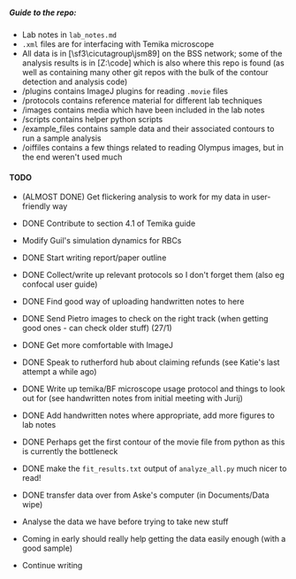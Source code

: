 ##### Guide to the repo:
- Lab notes in `lab_notes.md`
- `.xml` files are for interfacing with Temika microscope
- All data is in [\\sf3\cicutagroup\jsm89] on the BSS network; some of the analysis results is in [Z:\code] which is also where this repo is found (as well as containing many other git repos with the bulk of the contour detection and analysis code)
- /plugins contains ImageJ plugins for reading `.movie` files
- /protocols contains reference material for different lab techniques
- /images contains media which have been included in the lab notes
- /scripts contains helper python scripts
- /example_files contains sample data and their associated contours to run a sample analysis
- /oiffiles contains a few things related to reading Olympus images, but in the end weren't used much


#### TODO
- (ALMOST DONE) Get flickering analysis to work for my data in user-friendly way
- DONE Contribute to section 4.1 of Temika guide
- Modify Guil's simulation dynamics for RBCs
- DONE Start writing report/paper outline
- DONE Collect/write up relevant protocols so I don't forget them (also eg confocal user guide)
- DONE Find good way of uploading handwritten notes to here

- DONE Send Pietro images to check on the right track (when getting good ones - can check older stuff) (27/1)
- DONE Get more comfortable with ImageJ
- DONE Speak to rutherford hub about claiming refunds (see Katie's last attempt a while ago) 
- DONE Write up temika/BF microscope usage protocol and things to look out for (see handwritten notes from initial meeting with Jurij)

- DONE Add handwritten notes where appropriate, add more figures to lab notes
- DONE Perhaps get the first contour of the movie file from python as this is currently the bottleneck
- DONE make the `fit_results.txt` output of `analyze_all.py` much nicer to read!
- DONE transfer data over from Aske's computer (in Documents/Data wipe)


- Analyse the data we have before trying to take new stuff
- Coming in early should really help getting the data easily enough (with a good sample)
- Continue writing
